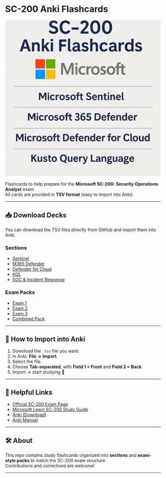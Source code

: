 # SC-200 Anki Flashcards

![SC-200 Anki Flashcards](banner.png)

Flashcards to help prepare for the **Microsoft SC-200: Security Operations Analyst** exam.  
All cards are provided in **TSV format** (easy to import into Anki).  

---

## 📥 Download Decks

You can download the TSV files directly from GitHub and import them into Anki.

### Sections
- [Sentinel](https://raw.githubusercontent.com/juansasoc/Microsoft-SC-200-Anki-Flashcards/main/sections/sentinel.tsv)
- [M365 Defender](https://raw.githubusercontent.com/juansasoc/Microsoft-SC-200-Anki-Flashcards/main/sections/m365_defender.tsv)
- [Defender for Cloud](https://raw.githubusercontent.com/juansasoc/Microsoft-SC-200-Anki-Flashcards/main/sections/defender_cloud.tsv)
- [KQL](https://raw.githubusercontent.com/juansasoc/Microsoft-SC-200-Anki-Flashcards/main/sections/kql.tsv)
- [SOC & Incident Response](https://raw.githubusercontent.com/juansasoc/Microsoft-SC-200-Anki-Flashcards/main/sections/soc_ir.tsv)

### Exam Packs
- [Exam 1](https://raw.githubusercontent.com/juansasoc/Microsoft-SC-200-Anki-Flashcards/main/exams/exam1.tsv)
- [Exam 2](https://raw.githubusercontent.com/juansasoc/Microsoft-SC-200-Anki-Flashcards/main/exams/exam2.tsv)
- [Exam 3](https://raw.githubusercontent.com/juansasoc/Microsoft-SC-200-Anki-Flashcards/main/exams/exam3.tsv)
- [Combined Pack](https://raw.githubusercontent.com/juansasoc/Microsoft-SC-200-Anki-Flashcards/main/exams/combined_pack.tsv)

---

## 📖 How to Import into Anki
1. Download the `.tsv` file you want.  
2. In Anki: **File → Import**.  
3. Select the file.  
4. Choose **Tab-separated**, with **Field 1 = Front** and **Field 2 = Back**.  
5. Import → start studying 🚀  

---

## 🔗 Helpful Links
- [Official SC-200 Exam Page](https://learn.microsoft.com/en-us/certifications/exams/sc-200/)  
- [Microsoft Learn SC-200 Study Guide](https://learn.microsoft.com/en-us/training/courses/sc-200t00)  
- [Anki (Download)](https://apps.ankiweb.net/)  
- [Anki Manual](https://docs.ankiweb.net/)  

---

## 🛠 About
This repo contains study flashcards organized into **sections** and **exam-style packs** to match the SC-200 exam structure.  
Contributions and corrections are welcome!  

---

<!--  
## 🚀 Next Steps (Future)
Once `.apkg` exports are ready, we’ll also publish them as GitHub Releases.

1. Export decks from Anki as `.apkg`.  
2. Go to **Releases → Draft a new release**.  
3. Tag a version (e.g., `v1.0.0`) and upload the `.apkg` file(s).  
4. Users can then download and import in one click.  

[![Download Latest Deck](https://img.shields.io/github/v/release/juansasoc/Microsoft-SC-200-Anki-Flashcards?display_name=tag&sort=semver)](https://github.com/juansasoc/Microsoft-SC-200-Anki-Flashcards/releases/latest)
-->

